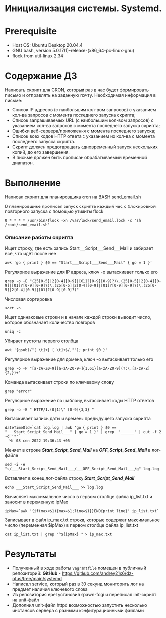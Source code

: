 # Инициализация системы. Systemd.

# **Prerequisite**

- Host OS: Ubuntu Desktop 20.04.4
- GNU bash, version 5.0.17(1)-release-(x86_64-pc-linux-gnu)
- flock from util-linux 2.34

# **Содержание ДЗ**

Написать скрипт для CRON, который раз в час будет формировать письмо и отправлять на заданную почту.
Необходимая информация в письме:

* Список IP адресов (с наибольшим кол-вом запросов) с указанием кол-ва запросов c момента последнего запуска скрипта;
* Список запрашиваемых URL (с наибольшим кол-вом запросов) с указанием кол-ва запросов c момента последнего запуска скрипта;
* Ошибки веб-сервера/приложения c момента последнего запуска;
* Список всех кодов HTTP ответа с указанием их кол-ва с момента последнего запуска скрипта.
* Скрипт должен предотвращать одновременный запуск нескольких копий, до его завершения.
* В письме должен быть прописан обрабатываемый временной диапазон.

# **Выполнение**

Написал скрипт для планировщика cron на BASH send_email.sh

В планировщике прописал запуск скрипта каждый час с блокировкой повторного запуска с помощью утилиты flock
```
0 * * * * /usr/bin/flock -xn /var/lock/send_email.lock -c 'sh /root/send_email.sh'
```

### Описание работы скрипта

Ищет строку, где есть запись Start___Script___Send___Mail и забирает всё, что идёт после нее
```
awk 'go { print } $0 == "Start___Script___Send___Mail" { go = 1 }'
```

Регулярное выражение для IP адреса, ключ -о вытаскивает только его
```
grep -o -E "(25[0-5]|2[0-4][0-9]|[01]?[0-9][0-9]?)\.(25[0-5]|2[0-4][0-9]|[01]?[0-9][0-9]?)\.(25[0-5]|2[0-4][0-9]|[01]?[0-9][0-9]?)\.(25[0-5]|2[0-4][0-9]|[01]?[0-9][0-9]?)"
```

Числовая сортировка
```
sort -n
```

Ищет одинаковые строки и в начале каждой строки выводит число, которое обозначает количество повторов
```
uniq -c
```

Убирает пустоты первого столбца
```
awk '{gsub(/^[ \t]+| [ \t]+$/,""); print $0 }'
```

Регулярное выражение для домена, ключ -о вытаскивает только его
```
grep -o -P "[a-zA-Z0-9][a-zA-Z0-9-]{1,61}[a-zA-Z0-9](?:\.[a-zA-Z]{2,})+"
```

Команда вытаскивает строки по ключевому слову
```
grep "error"
```

Регулярное выражение по шаблону, вытаскивает коды HTTP ответов
```
grep -o -E " HTTP/1.(0|1)\" [0-9]{3,3} "
```

Вытаскивает запись даты и времени предыдущего запуска скрипта
```
dateTimeOld=`cat log.log | awk 'go { print } $0 == "___Start_Script_Send_Mail___" { go = 1 }' | grep  '______' | cut -f 2 -d '*'`
  Чт 08 сен 2022 19:36:43 +05
```

Меняет в строке ___Start_Script_Send_Mail___ на ___OFF_Script_Send_Mail___ в лог-файле
```
sed -i -e "s/___Start_Script_Send_Mail___/___OFF_Script_Send_Mail___/g" log.log
```

Вставляет в конец лог-файла строку ___Start_Script_Send_Mail___
```
echo ___Start_Script_Send_Mail___ >> log.log
```

Вычисляет максимальное число в первом столбце файла ip_list.txt и заносит в переменную ipMax
```
ipMax=`awk '{if(max<$1){max=$1;line=$1}}END{print line}' ip_list.txt`
```

Записывает в файл ip_max.txt строки, которые содержат максимальное число (переменная $ipMax) в первом столбце файла ip_list.txt
```
cat ip_list.txt | grep "^${ipMax} " > ip_max.txt
```













# **Результаты**

- Полученный в ходе работы `Vagrantfile` помещен в публичный репозиторий:
**GitHub** - https://github.com/andrey21x6/dz-otus/tree/main/systemd
- Написал service, который раз в 30 секунд мониторить лог на предмет наличия ключевого слова
- Из репозитория epel установил spawn-fcgi и переписал init-скрипт на unit-файл
- Дополнил unit-файл httpd возможностью запустить несколько инстансов сервера с разными конфигурационными файлами

